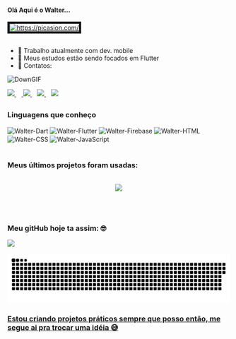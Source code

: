 #### Olá Aqui é o Walter...
<a href="https://picasion.com/"><img src="https://i.picasion.com/pic91/50186881626a48fe1afbc550e630e251.gif" width="100" height="100" border="5" alt="https://picasion.com/" /></a>

##


- 🔭 Trabalho atualmente com dev. mobile
- 🌱 Meus estudos estão sendo focados em Flutter
- 📩 Contatos:

![DownGIF](https://user-images.githubusercontent.com/95689416/145239849-f7863062-027c-4c9d-b35b-75513ec262d0.gif)

<div> 
  <a href="https://instagram.com/_walter_ks_" target="_blank"> <img src =	https://img.shields.io/badge/Instagram-E4405F?style=for-the-badge&logo=instagram&logoColor=white> </a>
  &nbsp &nbsp<a href = "mailto:walter2000ks@gmail.com"> <img src = "https://img.shields.io/badge/-Gmail-%23333?style=for-the-badge&logo=gmail&logoColor=white" target = "_ blank"> </a>&nbsp&nbsp
  <a href="https://www.linkedin.com/in/walter-silva-28a568176/" target="_blank"><img src="https://img.shields.io/badge/LinkedIn-0077B5?style=for-the-badge&logo=linkedin&logoColor=white"</> </a>&nbsp&nbsp
   <a href="https://wa.me/5547992887240?text=gitHub+contact" target="_blank"><img src="https://img.shields.io/badge/WhatsApp-25D366?style=for-the-badge&logo=whatsapp&logoColor=white"</> </a>
  
  </div>

##

  ### Linguagens que conheço
  
 <div>
<img align = "center" alt = "Walter-Dart" height = "40" width = "50" src="https://cdn.jsdelivr.net/gh/devicons/devicon/icons/dart/dart-original-wordmark.svg"  />
<img align = "center" alt = "Walter-Flutter" height = "40" width = "50" src="https://cdn.jsdelivr.net/gh/devicons/devicon/icons/flutter/flutter-original.svg" />
<img align = "center" alt = "Walter-Firebase" height = "40" width = "50" src="https://cdn.jsdelivr.net/gh/devicons/devicon/icons/firebase/firebase-plain-wordmark.svg" />
<img align = "center" alt = "Walter-HTML" height = "40" width = "50" src="https://cdn.jsdelivr.net/gh/devicons/devicon/icons/html5/html5-original.svg" />
<img align = "center" alt = "Walter-CSS" height = "40" width = "50" src="https://cdn.jsdelivr.net/gh/devicons/devicon/icons/css3/css3-original.svg" />
<img align = "center" alt = "Walter-JavaScript" height = "40" width = "50" src="https://cdn.jsdelivr.net/gh/devicons/devicon/icons/javascript/javascript-original.svg" />
 </div> 
<br>

### Meus últimos projetos foram usadas:
<br>
<div align = "center">
  <img height = "180em" src = "https://github-readme-stats.vercel.app/api/top-langs/?username=WalterSilva-ks&layout=compact&langs_count=7&theme=dark" />
</div>
  
<br><br>
### Meu gitHub hoje ta assim: 🤓

<div alingn="center">
   <a href="https://github.com/WalterSilva-ks">
  <img height = "180em" src = "https://github-readme-stats.vercel.app/api?username=WalterSilva-ks&show_icons=true&theme=dark&include_all_commits=true&count_private=true" /> 
 </div>
  

  
  ![Snake animation](https://github.com/WalterSilva-ks/WalterSilva-ks/blob/output/github-contribution-grid-snake.svg)
 
### Estou criando projetos práticos sempre que posso então, me segue ai pra trocar uma idéia 😅
  
  
  
